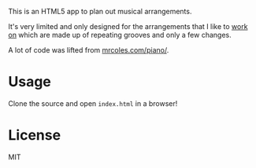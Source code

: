 This is an HTML5 app to plan out musical arrangements.

It's very limited and only designed for the arrangements
that I like to [work on](https://soundcloud.com/dj_bylamplight)
which are made up of repeating grooves and only a few changes.

A lot of code was lifted from [mrcoles.com/piano/](http://mrcoles.com/piano/).

# Usage

Clone the source and open `index.html` in a browser!

# License

MIT
